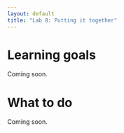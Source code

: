 ```yaml
---
layout: default
title: "Lab 8: Putting it together"
---
```


# Learning goals

Coming soon.

# What to do

Coming soon.
